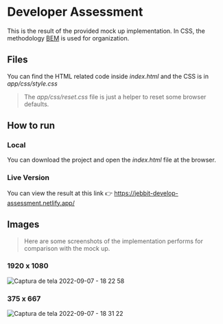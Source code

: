 # Developer Assessment

This is the result of the provided mock up implementation. In CSS, the methodology [BEM](https://en.bem.info/methodology/css/) is used for organization.

## Files

You can find the HTML related code inside *index.html* and the CSS is in *app/css/style.css*
 

> The *app/css/reset.css* file is just a helper to reset some browser defaults.

 ## How to run
 
 ### Local
 
 You can download the project and open the *index.html* file at the browser.

 ### Live Version
	
You can view the result at this link 👉 https://jebbit-develop-assessment.netlify.app/


 ## Images

> Here are some screenshots of the implementation performs for comparison with the mock up.

### 1920 x 1080

![Captura de tela 2022-09-07 - 18 22 58](https://user-images.githubusercontent.com/54645055/188985470-5c2b10af-0b85-4d64-8ff4-959e9c003008.png)


###  375 x 667

![Captura de tela 2022-09-07 - 18 31 22](https://user-images.githubusercontent.com/54645055/188985518-aab39bd1-28e8-4679-ac6f-8ad96d0d2fcc.png)

